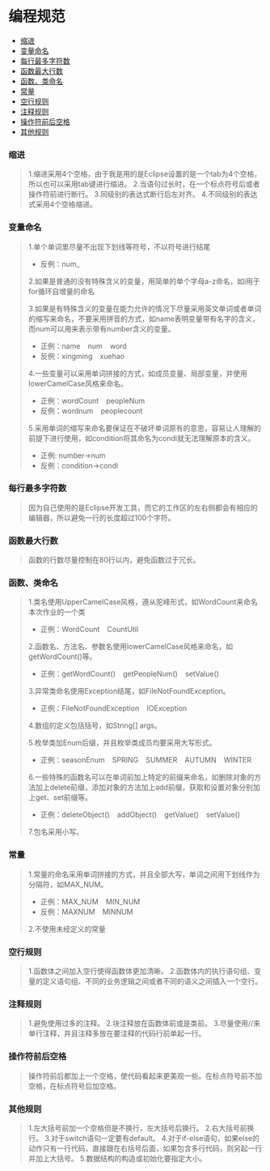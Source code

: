 # 编程规范

* [缩进](#1)
* [变量命名](#2)
* [每行最多字符数](#3)
* [函数最大行数](#4)
* [函数、类命名](#5)
* [常量](#6)
* [空行规则](#7)
* [注释规则](#8)
* [操作符前后空格](#9)
* [其他规则](#10)

### <span id="1">缩进</span>
> 1.缩进采用4个空格，由于我是用的是Eclipse设置的是一个tab为4个空格，所以也可以采用tab键进行缩进。
> 2.当语句过长时，在一个标点符号后或者操作符前进行断行。
> 3.同级别的表达式断行后左对齐。
> 4.不同级别的表达式采用4个空格缩进。

### <span id="2">变量命名</span>
> 1.单个单词里尽量不出现下划线等符号，不以符号进行结尾
> * 反例：num_
> 
> 2.如果是普通的没有特殊含义的变量，用简单的单个字母a-z命名，如i用于for循环自增量的命名
> 
> 3.如果是有特殊含义的变量在能力允许的情况下尽量采用英文单词或者单词的缩写来命名，不要采用拼音的方式，如name表明变量带有名字的含义，而num可以用来表示带有number含义的变量。
> * 正例：name  &ensp;  num  &ensp;  word 
> * 反例：xingming  &ensp;  xuehao
> 
> 4.一些变量可以采用单词拼接的方式，如成员变量、局部变量，并使用lowerCamelCase风格来命名。
> * 正例：wordCount  &ensp;  peopleNum    
> * 反例：wordnum  &ensp;  peoplecount
> 
> 5.采用单词的缩写来命名要保证在不破坏单词原有的意思，容易让人理解的前提下进行使用，如condition将其命名为condi就无法理解原本的含义。
> * 正例: number->num    
> * 反例：condition->condi    

### <span id="3">每行最多字符数</span>
> 因为自己使用的是Eclipse开发工具，而它的工作区的左右侧都会有相应的编辑器，所以避免一行的长度超过100个字符。

### <span id="4">函数最大行数</span>
> 函数的行数尽量控制在80行以内，避免函数过于冗长。

### <span id="5">函数、类命名</span>
> 1.类名使用UpperCamelCase风格，遵从驼峰形式，如WordCount来命名本次作业的一个类
> * 正例：WordCount  &ensp;  CountUtil
> 
> 2.函数名、方法名、参数名使用lowerCamelCase风格来命名，如getWordCount()等。
> * 正例：getWordCount() &ensp;   getPeopleNum()  &ensp;  setValue()
>
> 3.异常类命名使用Exception结尾，如FileNotFoundException。
> * 正例：FileNotFoundException &ensp; IOException
> 
> 4.数组的定义包括括号，如String[] args。
> 
> 5.枚举类加Enum后缀，并且枚举类成员均要采用大写形式。
> * 正例：seasonEnum &ensp; SPRING &ensp; SUMMER &ensp; AUTUMN &ensp; WINTER
> 
> 6.一些特殊的函数名可以在单词前加上特定的前缀来命名，如删除对象的方法加上delete前缀，添加对象的方法加上add前缀，获取和设置对象分别加上get、set前缀等。
> * 正例：deleteObject() &ensp; addObject() &ensp; getValue() &ensp; setValue()
> 
> 7.包名采用小写。
> 
### <span id="6">常量</span>
> 1.常量的命名采用单词拼接的方式，并且全部大写，单词之间用下划线作为分隔符，如MAX_NUM。
> * 正例：MAX_NUM &ensp; MIN_NUM
> * 反例：MAXNUM &ensp; MINNUM
> 
> 2.不使用未经定义的常量
> 
### <span id="7">空行规则</span>
> 1.函数体之间加入空行使得函数体更加清晰。
> 2.函数体内的执行语句组、变量的定义语句组、不同的业务逻辑之间或者不同的语义之间插入一个空行。
> 
### <span id="8">注释规则</span>
> 1.避免使用过多的注释。
> 2.块注释放在函数体前或是类前。
> 3.尽量使用//来单行注释，并且注释多放在要注释的代码行前单起一行。
### <span id="9">操作符前后空格</span>
> 操作符前后都加上一个空格，使代码看起来更美观一些。在标点符号前不加空格，在标点符号后加空格。

### <span id="10">其他规则</span>
> 1.左大括号前加一个空格但是不换行，左大括号后换行。
> 2.右大括号前换行。
> 3.对于switch语句一定要有default。
> 4.对于if-else语句，如果else的动作只有一行代码，直接跟在右括号后面，如果包含多行代码，则另起一行并加上大括号。
> 5.数据结构的构造或初始化要指定大小。